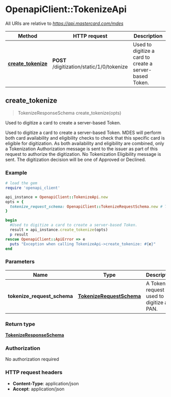 # OpenapiClient::TokenizeApi

All URIs are relative to *https://api.mastercard.com/mdes*

Method | HTTP request | Description
------------- | ------------- | -------------
[**create_tokenize**](TokenizeApi.md#create_tokenize) | **POST** /digitization/static/1/0/tokenize | Used to digitize a card to create a server-based Token.



## create_tokenize

> TokenizeResponseSchema create_tokenize(opts)

Used to digitize a card to create a server-based Token.

Used to digitize a card to create a server-based Token. MDES will perform both card availability and eligibility checks to check that this specific card is eligible for digitization. As both availability and eligibility are combined, only a Tokenization Authorization message is sent to the issuer as part of this request to authorize the digitization. No Tokenization Eligibility message is sent. The digitization decision will be one of Approved or Declined. 

### Example

```ruby
# load the gem
require 'openapi_client'

api_instance = OpenapiClient::TokenizeApi.new
opts = {
  tokenize_request_schema: OpenapiClient::TokenizeRequestSchema.new # TokenizeRequestSchema | A Tokenize request is used to digitize a PAN.  
}

begin
  #Used to digitize a card to create a server-based Token.
  result = api_instance.create_tokenize(opts)
  p result
rescue OpenapiClient::ApiError => e
  puts "Exception when calling TokenizeApi->create_tokenize: #{e}"
end
```

### Parameters


Name | Type | Description  | Notes
------------- | ------------- | ------------- | -------------
 **tokenize_request_schema** | [**TokenizeRequestSchema**](TokenizeRequestSchema.md)| A Tokenize request is used to digitize a PAN.   | [optional] 

### Return type

[**TokenizeResponseSchema**](TokenizeResponseSchema.md)

### Authorization

No authorization required

### HTTP request headers

- **Content-Type**: application/json
- **Accept**: application/json

